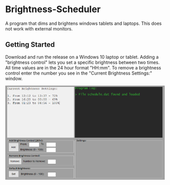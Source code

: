 # Brightness-Scheduler
A program that dims and brightens windows tablets and laptops. This does not work with external monitors.
## Getting Started

Download and run the release on a Windows 10 laptop or tablet. Adding a "brightness control" lets you set a specific brightness between two times. All time values are in the 24 hour format "HH:mm". To remove a brightness control enter the number you see in the "Current Brightness Settings:" window.

![Image of interface](imagesMD/Scheduler2.png)
